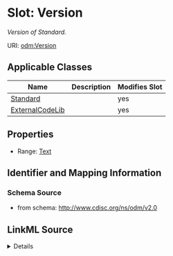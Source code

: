 # Slot: Version


_Version of Standard._



URI: [odm:Version](http://www.cdisc.org/ns/odm/v2.0/Version)



<!-- no inheritance hierarchy -->




## Applicable Classes

| Name | Description | Modifies Slot |
| --- | --- | --- |
[Standard](Standard.md) |  |  yes  |
[ExternalCodeLib](ExternalCodeLib.md) |  |  yes  |







## Properties

* Range: [Text](Text.md)





## Identifier and Mapping Information







### Schema Source


* from schema: http://www.cdisc.org/ns/odm/v2.0




## LinkML Source

<details>
```yaml
name: Version
description: Version of Standard.
from_schema: http://www.cdisc.org/ns/odm/v2.0
rank: 1000
alias: Version
domain_of:
- Standard
- ExternalCodeLib
range: text

```
</details>
